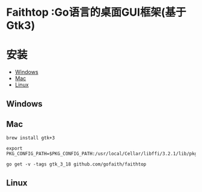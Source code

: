 # Faithtop :Go语言的桌面GUI框架(基于Gtk3)

# 安装

- [Windows](#windows)
- [Mac](#mac)
- [Linux](#linux)

## Windows

## Mac

```shell
brew install gtk+3
```

```shell
export PKG_CONFIG_PATH=$PKG_CONFIG_PATH:/usr/local/Cellar/libffi/3.2.1/lib/pkgconfig
```

```shell
go get -v -tags gtk_3_18 github.com/gofaith/faithtop
```

## Linux
